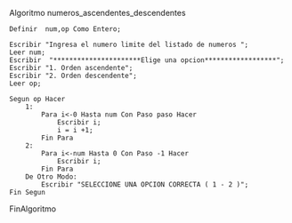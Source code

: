 Algoritmo numeros_ascendentes_descendentes
	
	Definir  num,op Como Entero;
	
	Escribir "Ingresa el numero limite del listado de numeros ";
	Leer num;
	Escribir  "**********************Elige una opcion******************";
	Escribir "1. Orden ascendente";
	Escribir "2. Orden descendente";
	Leer op;
	
	Segun op Hacer
		1:
			Para i<-0 Hasta num Con Paso paso Hacer
				Escribir i;
				i = i +1;
			Fin Para
		2:
			Para i<-num Hasta 0 Con Paso -1 Hacer
				Escribir i;
			Fin Para
		De Otro Modo:
			Escribir "SELECCIONE UNA OPCION CORRECTA ( 1 - 2 )";
	Fin Segun
FinAlgoritmo
